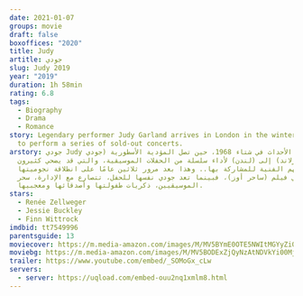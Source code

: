 ```yaml
---
date: 2021-01-07
groups: movie
draft: false
boxoffices: "2020"
title: Judy
artitle: جودي
slug: Judy 2019
year: "2019"
duration: 1h 58min
rating: 6.8
tags:
  - Biography
  - Drama
  - Romance
story: Legendary performer Judy Garland arrives in London in the winter of 1968
  to perform a series of sold-out concerts.
arstory: جودي Judy تدور الأحداث في شتاء 1968، حين تصل المؤدية الأسطورية (جودي
  جارلاند) إلى (لندن) لأداء سلسلة من الحفلات الموسيقية، والتي قد يضحي كثيرون
  بنزاهتهم الفنية للمشاركة بها.. وهذا بعد مرور ثلاثين عامًا على انطلاقة نجوميتها
  في فيلم (ساحر أوز)، فبينما تعد جودي نفسها للحفل، تتصارع مع الإدارة، سحر
  الموسيقيين، ذكريات طفولتها وأصدقائها ومعجبيها.
stars:
  - Renée Zellweger
  - Jessie Buckley
  - Finn Wittrock
imdbid: tt7549996
parentsguide: 13
moviecover: https://m.media-amazon.com/images/M/MV5BYmE0OTE5NWItMGYyZi00MzUxLWFjN2QtYzBkZGRjZGVmMGFmXkEyXkFqcGdeQXVyNjg2NjQwMDQ@._V1_FMjpg_UY830_.jpg
moviebg: https://m.media-amazon.com/images/M/MV5BODExZjQyNzAtNDVkYi00MjYwLWEyNzUtYjQ2YzBkZDQyNWY3XkEyXkFqcGdeQXVyNTY3MDQzNTk@._V1_FMjpg_UX1280_.jpg
trailer: https://www.youtube.com/embed/_SOMoGx_cLw
servers:
  - server: https://uqload.com/embed-ouu2nq1xmlm8.html
---
```

